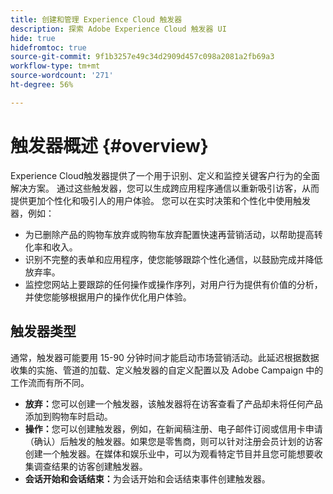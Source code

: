 ```yaml
---
title: 创建和管理 Experience Cloud 触发器
description: 探索 Adobe Experience Cloud 触发器 UI
hide: true
hidefromtoc: true
source-git-commit: 9f1b3257e49c34d2909d457c098a2081a2fb69a3
workflow-type: tm+mt
source-wordcount: '271'
ht-degree: 56%

---
```


# 触发器概述 {#overview}

Experience Cloud触发器提供了一个用于识别、定义和监控关键客户行为的全面解决方案。 通过这些触发器，您可以生成跨应用程序通信以重新吸引访客，从而提供更加个性化和吸引人的用户体验。
您可以在实时决策和个性化中使用触发器，例如：

* 为已删除产品的购物车放弃或购物车放弃配置快速再营销活动，以帮助提高转化率和收入。
* 识别不完整的表单和应用程序，使您能够跟踪个性化通信，以鼓励完成并降低放弃率。
* 监控您网站上要跟踪的任何操作或操作序列，对用户行为提供有价值的分析，并使您能够根据用户的操作优化用户体验。

## 触发器类型

通常，触发器可能要用 15-90 分钟时间才能启动市场营销活动。此延迟根据数据收集的实施、管道的加载、定义触发器的自定义配置以及 Adobe Campaign 中的工作流而有所不同。

* **放弃：**&#x200B;您可以创建一个触发器，该触发器将在访客查看了产品却未将任何产品添加到购物车时启动。
* **操作：**&#x200B;您可以创建触发器，例如，在新闻稿注册、电子邮件订阅或信用卡申请（确认）后触发的触发器。如果您是零售商，则可以针对注册会员计划的访客创建一个触发器。在媒体和娱乐业中，可以为观看特定节目并且您可能想要收集调查结果的访客创建触发器。
* **会话开始和会话结束：**&#x200B;为会话开始和会话结束事件创建触发器。


